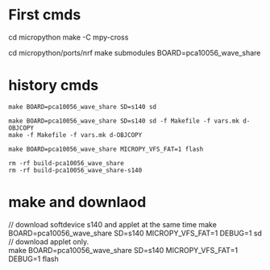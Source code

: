 # First cmds

cd micropython
make -C mpy-cross

cd micropython/ports/nrf
make submodules BOARD=pca10056_wave_share


# history cmds    
    make BOARD=pca10056_wave_share SD=s140 sd
    
    make BOARD=pca10056_wave_share SD=s140 sd -f Makefile -f vars.mk d-OBJCOPY 
    make -f Makefile -f vars.mk d-OBJCOPY 
    
    make BOARD=pca10056_wave_share MICROPY_VFS_FAT=1 flash

    rm -rf build-pca10056_wave_share
    rm -rf build-pca10056_wave_share-s140



# make and downlaod 
// download softdevice s140 and applet at the same time 
make BOARD=pca10056_wave_share SD=s140 MICROPY_VFS_FAT=1 DEBUG=1 sd
// download applet only.       
make BOARD=pca10056_wave_share SD=s140 MICROPY_VFS_FAT=1 DEBUG=1 flash 


